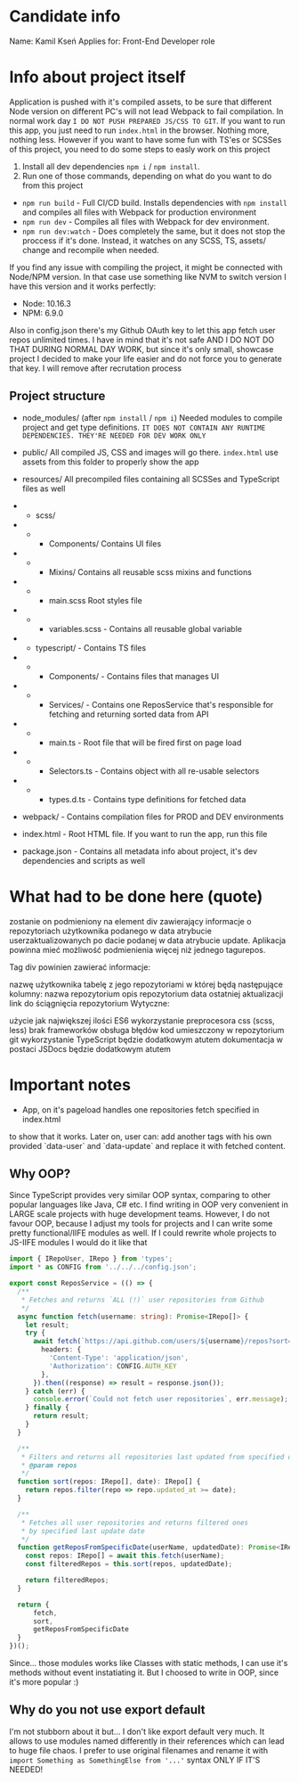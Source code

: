 # Candidate info
Name: Kamil Kseń
Applies for: Front-End Developer role

# Info about project itself

Application is pushed with it's compiled assets, to be sure that different Node version on different PC's will not lead Webpack to fail compilation. In normal work day `I DO NOT PUSH PREPARED JS/CSS TO GIT`.
If you want to run this app, you just need to run `index.html` in the browser. Nothing more, nothing less.
However if you want to have some fun with TS'es or SCSSes of this project, you need to do some steps to easly work on this project

1. Install all dev dependencies `npm i` / `npm install`.
2. Run one of those commands, depending on what do you want to do from this project
- `npm run build` - Full CI/CD build. Installs dependencies with `npm install` and compiles all files with Webpack for production environment
- `npm run dev` - Compiles all files with Webpack for dev environment.
- `npm run dev:watch` - Does completely the same, but it does not stop the proccess if it's done. Instead, it watches on any SCSS, TS, assets/ change and recompile when needed.

If you find any issue with compiling the project, it might be connected with Node/NPM version. In that case use something like NVM to switch version
I have this version and it works perfectly:

- Node: 10.16.3
- NPM: 6.9.0

Also in config.json there's my Github OAuth key to let this app fetch user repos unlimited times. I have in mind that it's not safe AND I DO NOT DO THAT DURING NORMAL DAY WORK, but since it's only small, showcase project I decided to make your life easier and do not force you to generate that key. I will remove after recrutation process

## Project structure
- node_modules/ (after `npm install` / `npm i`) Needed modules to compile project and get type definitions.
`IT DOES NOT CONTAIN ANY RUNTIME DEPENDENCIES. THEY'RE NEEDED FOR DEV WORK ONLY`
- public/ All compiled JS, CSS and images will go there. `index.html` use assets from this folder to properly show the app
- resources/ All precompiled files containing all SCSSes and TypeScript files as well
- - scss/
- - - Components/ Contains UI files
- - - Mixins/ Contains all reusable scss mixins and functions 
- - - main.scss Root styles file
- - - variables.scss - Contains all reusable global variable

- - typescript/ - Contains TS files
- - - Components/ - Contains files that manages UI 
- - - Services/ - Contains one ReposService that's responsible for fetching and returning sorted data from API
- - - main.ts - Root file that will be fired first on page load
- - - Selectors.ts - Contains object with all re-usable selectors
- - - types.d.ts - Contains type definitions for fetched data

- webpack/ - Contains compilation files for PROD and DEV environments
- index.html - Root HTML file. If you want to run the app, run this file
- package.json - Contains all metadata info about project, it's dev dependencies and scripts as well

# What had to be done here (quote)
<repos data-user="devballteam" data-update="2019-05-01"> zostanie on podmieniony na element div zawierający informacje o repozytoriach użytkownika podanego w data atrybucie userzaktualizowanych po dacie podanej w data atrybucie update. Aplikacja powinna mieć możliwość podmienienia więcej niż jednego tagurepos.

Tag div powinien zawierać informacje:

nazwę użytkownika
tabelę z jego repozytoriami w której będą następujące kolumny:
nazwa repozytorium
opis repozytorium
data ostatniej aktualizacji
link do ściągnięcia repozytorium
Wytyczne:

użycie jak największej ilości ES6
wykorzystanie preprocesora css (scss, less)
brak frameworków
obsługa błędów
kod umieszczony w repozytorium git
wykorzystanie TypeScript będzie dodatkowym atutem
dokumentacja w postaci JSDocs będzie dodatkowym atutem

# Important notes
- App, on it's pageload handles one repositories fetch specified in index.html
<repos data-user="devballteam" data-update="2019-05-01">
to show that it works. Later on, user can: add another tags with his own provided `data-user` and `data-update` and replace it with fetched content.

## Why OOP?
Since TypeScript provides very similar OOP syntax, comparing to other popular languages like Java, C# etc.
I find writing in OOP very convenient in LARGE scale projects with huge development teams. However, I do not 
favour OOP, because I adjust my tools for projects and I can write some pretty functional/IIFE modules as well. If I could rewrite whole projects to JS-IIFE modules I would do it like that

<!-- /resources/typescript/Services/ReposService -->

```ts
import { IRepoUser, IRepo } from 'types';
import * as CONFIG from '../../../config.json';

export const ReposService = (() => {
  /**
   * Fetches and returns `ALL (!)` user repositories from Github
   */
  async function fetch(username: string): Promise<IRepo[]> {
    let result;
    try {
      await fetch(`https://api.github.com/users/${username}/repos?sort=updated`, {
        headers: {
          'Content-Type': 'application/json',
          'Authorization': CONFIG.AUTH_KEY
        },
      }).then((response) => result = response.json());
    } catch (err) {
      console.error(`Could not fetch user repositories`, err.message);
    } finally {
      return result;
    }
  }

  /**
   * Filters and returns all repositories last updated from specified date
   * @param repos 
   */
  function sort(repos: IRepo[], date): IRepo[] {
    return repos.filter(repo => repo.updated_at >= date);
  }

  /**
   * Fetches all user repositories and returns filtered ones
   * by specified last update date
   */
  function getReposFromSpecificDate(userName, updatedDate): Promise<IRepo[]> {
    const repos: IRepo[] = await this.fetch(userName);
    const filteredRepos = this.sort(repos, updatedDate);

    return filteredRepos;
  }

  return {
      fetch,
      sort,
      getReposFromSpecificDate
  }
})();
```
Since... those modules works like Classes with static methods, I can use it's methods without event instatiating it. But I choosed to write in OOP, since it's more popular :)

## Why do you not use export default
I'm not stubborn about it but... I don't like export default very much. It allows to use modules named differently in their references which can lead to huge file chaos. I prefer to use original filenames and rename it with `import Something as SomethingElse from '...'` syntax ONLY IF IT'S NEEDED!
